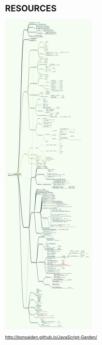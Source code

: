 # RESOURCES

![](https://raw.githubusercontent.com/coodict/javascript-in-one-pic/master/js%20in%20one%20pic.png)

http://bonsaiden.github.io/JavaScript-Garden/
